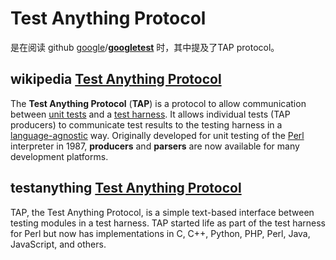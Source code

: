# Test Anything Protocol

是在阅读 github [google](https://github.com/google)/**[googletest](https://github.com/google/googletest)** 时，其中提及了TAP protocol。

## wikipedia [Test Anything Protocol](https://en.wikipedia.org/wiki/Test_Anything_Protocol)

The **Test Anything Protocol** (**TAP**) is a protocol to allow communication between [unit tests](https://en.wikipedia.org/wiki/Unit_test) and a [test harness](https://en.wikipedia.org/wiki/Test_harness). It allows individual tests (TAP producers) to communicate test results to the testing harness in a [language-agnostic](https://en.wikipedia.org/wiki/Language-independent_specification) way. Originally developed for unit testing of the [Perl](https://en.wikipedia.org/wiki/Perl) interpreter in 1987, **producers** and **parsers** are now available for many development platforms.



## testanything [Test Anything Protocol](https://testanything.org/)	

TAP, the Test Anything Protocol, is a simple text-based interface between testing modules in a test harness. TAP started life as part of the test harness for Perl but now has implementations in C, C++, Python, PHP, Perl, Java, JavaScript, and others.